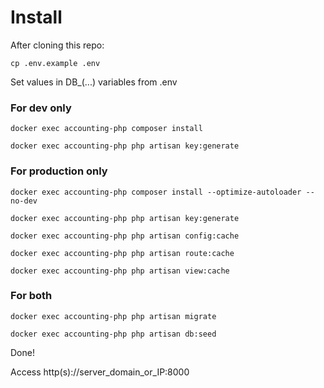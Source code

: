 # Install

After cloning this repo:

`cp .env.example .env`

Set values in DB_(...) variables from .env

### For dev only

```
docker exec accounting-php composer install

docker exec accounting-php php artisan key:generate
```

### For production only

```
docker exec accounting-php composer install --optimize-autoloader --no-dev

docker exec accounting-php php artisan key:generate

docker exec accounting-php php artisan config:cache

docker exec accounting-php php artisan route:cache

docker exec accounting-php php artisan view:cache
```

### For both

```
docker exec accounting-php php artisan migrate

docker exec accounting-php php artisan db:seed
```

Done!

Access http(s)://server_domain_or_IP:8000

